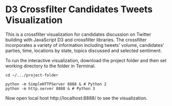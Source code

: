 # D3 Crossfilter Candidates Tweets Visualization
This is a crossfilter visualization for candidates discussion on Twitter building with JavaScript D3 and crossfilter libraries. The crossfilter incorporates a variety of information including tweets' volume, candidates' parties, time, locations by state, topics discussed and selected sentiment. 

To run the interactive visualization, download the project folder and then set working directory to the folder in Terminal. 
```
cd ~/.../project-folder

python -m SimpleHTTPServer 8888 & # Python 2
python -m http.server 8888 & # Python 3
```
Now open local host http://localhost:8888/ to see the visualization.
